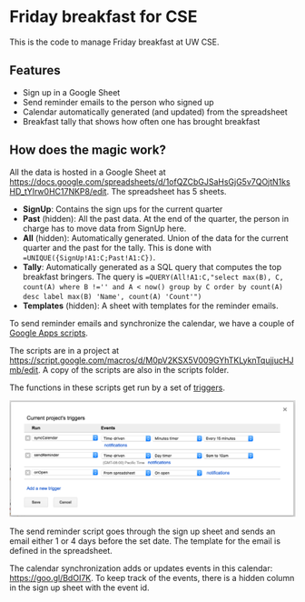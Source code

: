 # Friday breakfast for CSE

This is the code to manage Friday breakfast at UW CSE.

## Features

* Sign up in a Google Sheet
* Send reminder emails to the person who signed up
* Calendar automatically generated (and updated) from the spreadsheet
* Breakfast tally that shows how often one has brought breakfast

## How does the magic work?

All the data is hosted in a Google Sheet at https://docs.google.com/spreadsheets/d/1ofQZCbGJSaHsGjG5v7QOjtN1ksHD_tYIrw0HC17NKP8/edit. The spreadsheet has 5 sheets.

* **SignUp**: Contains the sign ups for the current quarter
* **Past** (hidden): All the past data. At the end of the quarter, the person in charge has to move data from SignUp here.
* **All** (hidden): Automatically generated. Union of the data for the current quarter and the past for the tally. This is done with `=UNIQUE({SignUp!A1:C;Past!A1:C})`.
* **Tally**: Automatically generated as a SQL query that computes the top breakfast bringers. The query is `=QUERY(All!A1:C,"select max(B), C, count(A) where B !='' and A < now() group by C order by count(A) desc label max(B) 'Name', count(A) 'Count'")`
* **Templates** (hidden): A sheet with templates for the reminder emails.

To send reminder emails and synchronize the calendar, we have a couple of [Google Apps scripts](https://developers.google.com/apps-script/).

The scripts are in a project at https://script.google.com/macros/d/M0pV2KSX5V009GYhTKLyknTqujjucHJmb/edit. A copy of the scripts are also in the scripts folder.

The functions in these scripts get run by a set of [triggers](https://developers.google.com/apps-script/guides/triggers/).

![Triggers](triggers.png)

The send reminder script goes through the sign up sheet and sends an email either 1 or 4 days before the set date. The template for the email is defined in the spreadsheet.

The calendar synchronization adds or updates events in this calendar: https://goo.gl/BdOI7K. To keep track of the events, there is a hidden column in the sign up sheet with the event id.
